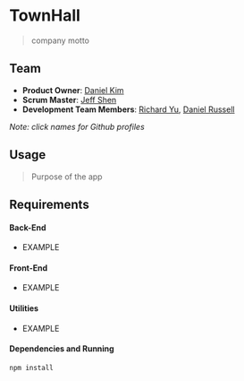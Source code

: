 # TownHall

>company motto

## Team

* **Product Owner**: [Daniel Kim](http://github.com/DeeHKim)
* **Scrum Master**: [Jeff Shen](https://github.com/jshen212)
* **Development Team Members**: [Richard Yu](https://github.com/ryu323), [Daniel Russell](https://github.com/danielrussellLA)

*Note: click names for Github profiles*

## Usage
>Purpose of the app

## Requirements
#### Back-End
* EXAMPLE

#### Front-End
* EXAMPLE

#### Utilities
* EXAMPLE

#### Dependencies and Running
~~~~
npm install
~~~~
